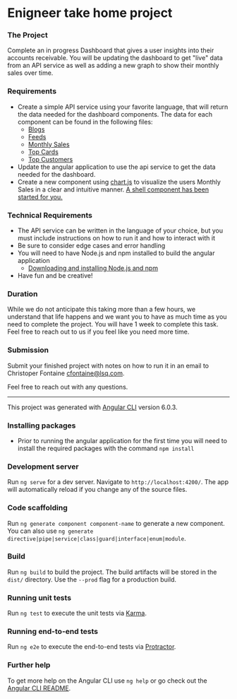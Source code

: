 # Enigneer take home project 

### The Project
Complete an in progress Dashboard that gives a user insights into their accounts receivable.  You will be updating the dashboard to get "live" data from an API service as well as adding a new graph to show their monthly sales over time.

### Requirements
* Create a simple API service using your favorite language, that will return the data needed for the dashboard components.  The data for each component can be found in the following files:
  * [Blogs](./src/app/dashboard/dashboard-components/blog-cards/blog-cards-data.ts)
  * [Feeds](./src/app/dashboard/dashboard-components/feeds/feeds-data.ts)
  * [Monthly Sales](./src/app/dashboard/dashboard-components/monthly-sales/monthly-sales-data.ts)
  * [Top Cards](./src/app/dashboard/dashboard-components/top-cards/top-cards-data.ts)
  * [Top Customers](./src/app/dashboard/dashboard-components/top-customers/top-customers-data.ts)
* Update the angular application to use the api service to get the data needed for the dashboard.  
* Create a new component using [chart.js](https://www.chartjs.org/) to visualize the users Monthly Sales in a clear and intuitive manner. [A shell component has been started for you.](./src/app/dashboard/dashboard-components/monthly-sales)

### Technical Requirements
* The API service can be written in the language of your choice, but you must include instructions on how to run it and how to interact with it
* Be sure to consider edge cases and error handling
* You will need to have Node.js and npm installed to build the angular application
  * [Downloading and installing Node.js and npm](https://docs.npmjs.com/downloading-and-installing-node-js-and-npm)
* Have fun and be creative!

### Duration
While we do not anticipate this taking more than a few hours, we understand that life happens and we want you to have as much time as you need to complete the project.  You will have 1 week to complete this task.  Feel free to reach out to us if you feel like you need more time.

### Submission
Submit your finished project with notes on how to run it in an email to Christoper Fontaine cfontaine@lsq.com.

Feel free to reach out with any questions.

---

This project was generated with [Angular CLI](https://github.com/angular/angular-cli) version 6.0.3.
### Installing packages
* Prior to running the angular application for the first time you will need to install the required packages with the command `npm install`

### Development server

Run `ng serve` for a dev server. Navigate to `http://localhost:4200/`. The app will automatically reload if you change any of the source files.

### Code scaffolding

Run `ng generate component component-name` to generate a new component. You can also use `ng generate directive|pipe|service|class|guard|interface|enum|module`.

### Build

Run `ng build` to build the project. The build artifacts will be stored in the `dist/` directory. Use the `--prod` flag for a production build.

### Running unit tests

Run `ng test` to execute the unit tests via [Karma](https://karma-runner.github.io).

### Running end-to-end tests

Run `ng e2e` to execute the end-to-end tests via [Protractor](http://www.protractortest.org/).

### Further help

To get more help on the Angular CLI use `ng help` or go check out the [Angular CLI README](https://github.com/angular/angular-cli/blob/master/README.md).
